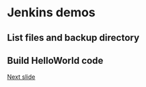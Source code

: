 # Jenkins demos

## List files and backup directory


## Build HelloWorld code


[Next slide](sca.md)

